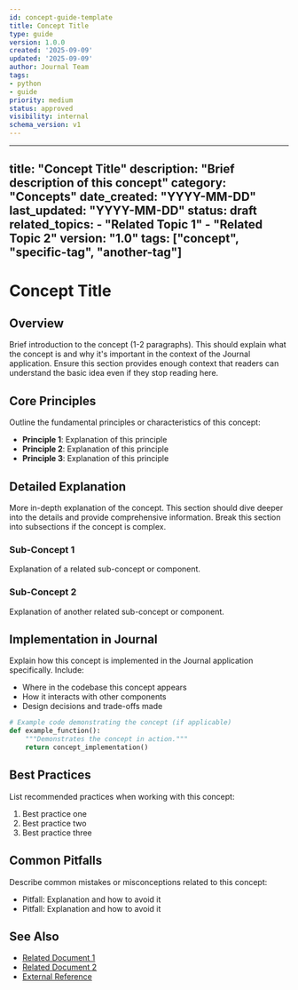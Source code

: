 ```yaml
---
id: concept-guide-template
title: Concept Title
type: guide
version: 1.0.0
created: '2025-09-09'
updated: '2025-09-09'
author: Journal Team
tags:
- python
- guide
priority: medium
status: approved
visibility: internal
schema_version: v1
---
```


***

title: "Concept Title"
description: "Brief description of this concept"
category: "Concepts"
date\_created: "YYYY-MM-DD"
last\_updated: "YYYY-MM-DD"
status: draft
related\_topics:
\- "Related Topic 1"
\- "Related Topic 2"
version: "1.0"
tags: \["concept", "specific-tag", "another-tag"]
-------------------------------------------------

# Concept Title

## Overview

Brief introduction to the concept (1-2 paragraphs). This should explain what the concept is and why it's important in the context of the Journal application. Ensure this section provides enough context that readers can understand the basic idea even if they stop reading here.

## Core Principles

Outline the fundamental principles or characteristics of this concept:

- **Principle 1**: Explanation of this principle
- **Principle 2**: Explanation of this principle
- **Principle 3**: Explanation of this principle

## Detailed Explanation

More in-depth explanation of the concept. This section should dive deeper into the details and provide comprehensive information. Break this section into subsections if the concept is complex.

### Sub-Concept 1

Explanation of a related sub-concept or component.

### Sub-Concept 2

Explanation of another related sub-concept or component.

## Implementation in Journal

Explain how this concept is implemented in the Journal application specifically. Include:

- Where in the codebase this concept appears
- How it interacts with other components
- Design decisions and trade-offs made

```python
# Example code demonstrating the concept (if applicable)
def example_function():
    """Demonstrates the concept in action."""
    return concept_implementation()
```

## Best Practices

List recommended practices when working with this concept:

1. Best practice one
2. Best practice two
3. Best practice three

## Common Pitfalls

Describe common mistakes or misconceptions related to this concept:

- Pitfall: Explanation and how to avoid it
- Pitfall: Explanation and how to avoid it

## See Also

- [Related Document 1](link/to/document.md)
- [Related Document 2](link/to/document.md)
- [External Reference](https://journal.local)

